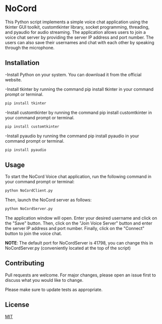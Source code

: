 # NoCord

This Python script implements a simple voice chat application using the tkinter GUI toolkit, customtkinter library, socket programming, threading, and pyaudio for audio streaming. The application allows users to join a voice chat server by providing the server IP address and port number. The users can also save their usernames and chat with each other by speaking through the microphone.


## Installation


-Install Python on your system. You can download it from the official website.

-Install tkinter by running the command pip install tkinter in your command prompt or terminal.
```bash
pip install tkinter
```

-Install customtkinter by running the command pip install customtkinter in your command prompt or terminal.
```bash
pip install customtkinter
```

-Install pyaudio by running the command pip install pyaudio in your command prompt or terminal.
```bash
pip install pyaudio
```



## Usage

To start the NoCord Voice chat application, run the following command in your command prompt or terminal:
```bash
python NoCordClient.py
```
Then, launch the NoCord server as follows:
```bash
python NoCordServer.py
```

The application window will open. Enter your desired username and click on the "Save" button. Then, click on the "Join Voice Server" button and enter the server IP address and port number. Finally, click on the "Connect" button to join the voice chat.

**NOTE**: The default port for NoCordServer is 41798, you can change this in NoCordServer.py (conveniently located at the top of the script)

## Contributing

Pull requests are welcome. For major changes, please open an issue first
to discuss what you would like to change.

Please make sure to update tests as appropriate.

## License

[MIT](https://choosealicense.com/licenses/mit/)
